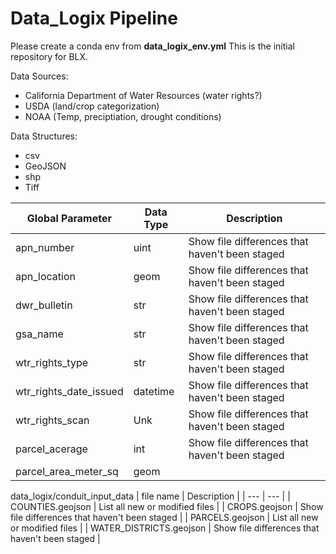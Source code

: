 # Data_Logix Pipeline

Please create a conda env from **data_logix_env.yml**
This is the initial repository for BLX.

Data Sources:
- California Department of Water Resources (water rights?)
- USDA (land/crop categorization)
- NOAA (Temp, preciptiation, drought conditions)

Data Structures:
- csv
- GeoJSON
- shp
- Tiff

| Global Parameter  | Data Type | Description |
| ------------- | ------------- | -------------| 
| apn_number  | uint  | Show file differences that haven't been staged |
| apn_location  | geom  | Show file differences that haven't been staged |
| dwr_bulletin  | str  | Show file differences that haven't been staged |
| gsa_name  | str  | Show file differences that haven't been staged |
| wtr_rights_type  | str  | Show file differences that haven't been staged |
| wtr_rights_date_issued  | datetime  | Show file differences that haven't been staged |
| wtr_rights_scan  | Unk  | Show file differences that haven't been staged |
| parcel_acerage  | int  | Show file differences that haven't been staged |
| parcel_area_meter_sq  | geom  | | Show file differences that haven't been staged |

data_logix/conduit_input_data
| file name | Description |
| --- | --- |
| COUNTIES.geojson | List all new or modified files |
| CROPS.geojson | Show file differences that haven't been staged |
| PARCELS.geojson | List all new or modified files |
| WATER_DISTRICTS.geojson | Show file differences that haven't been staged |


